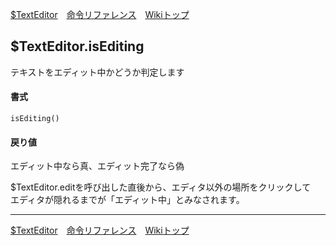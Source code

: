 
[$TextEditor](./rf-texteditor)&emsp;[命令リファレンス](./reference)&emsp;[Wikiトップ](./)

<title>命令リファレンス - $TextEditor.isEditing</title>

## $TextEditor.isEditing
テキストをエディット中かどうか判定します
#### 書式
```
isEditing()
```

#### 戻り値
エディット中なら真、エディット完了なら偽

$TextEditor.editを呼び出した直後から、エディタ以外の場所をクリックして  
エディタが隠れるまでが「エディット中」とみなされます。

***

[$TextEditor](./rf-texteditor)&emsp;[命令リファレンス](./reference)&emsp;[Wikiトップ](./)

